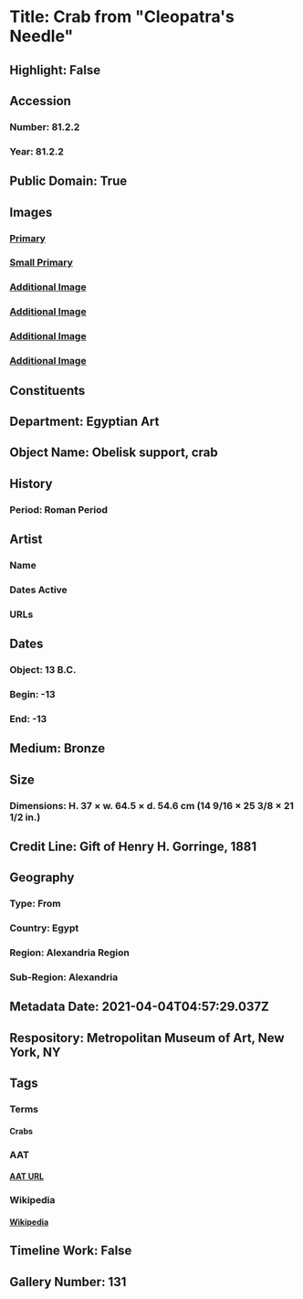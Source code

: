 # Title: Crab from "Cleopatra's Needle"
## Highlight: False
## Accession
### Number: 81.2.2
### Year: 81.2.2
## Public Domain: True
## Images
### [Primary](https://images.metmuseum.org/CRDImages/eg/original/81.2.2_EGDP014597.jpg)
### [Small Primary](https://images.metmuseum.org/CRDImages/eg/web-large/81.2.2_EGDP014597.jpg)
### [Additional Image](https://images.metmuseum.org/CRDImages/eg/original/81.2.2_EGDP014598.jpg)
### [Additional Image](https://images.metmuseum.org/CRDImages/eg/original/81.2.2_EGDP014599.jpg)
### [Additional Image](https://images.metmuseum.org/CRDImages/eg/original/81.2.2_EGDP018081.jpg)
### [Additional Image](https://images.metmuseum.org/CRDImages/eg/original/81.2.2_EGDP018088.jpg)
## Constituents
## Department: Egyptian Art
## Object Name: Obelisk support, crab
## History
### Period: Roman Period
## Artist
### Name
### Dates Active
### URLs
## Dates
### Object: 13 B.C.
### Begin: -13
### End: -13
## Medium: Bronze
## Size
### Dimensions: H. 37 × w. 64.5 × d. 54.6 cm (14 9/16 × 25 3/8 × 21 1/2 in.)
## Credit Line: Gift of Henry H. Gorringe, 1881
## Geography
### Type: From
### Country: Egypt
### Region: Alexandria Region
### Sub-Region: Alexandria
## Metadata Date: 2021-04-04T04:57:29.037Z
## Respository: Metropolitan Museum of Art, New York, NY
## Tags
### Terms
#### Crabs
### AAT
#### [AAT URL](http://vocab.getty.edu/page/aat/300249722)
### Wikipedia
#### [Wikipedia]()
## Timeline Work: False
## Gallery Number: 131